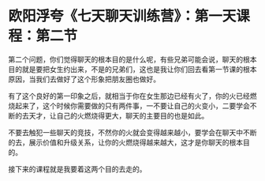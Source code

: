 # 欧阳浮夸《七天聊天训练营》：第一天课程：第二节

第二个问题，你们觉得聊天的根本目的是什么呢，有些兄弟可能会说，聊天的根本目的就是要把女生约出来，不是的兄弟们，这也是我让你们回去看第一节课的根本原因，当我们去做好了这个形象把朋友圈也做好。

有了这个良好的第一印象之后，就相当于你在女生那边已经有火了，你的火已经燃烧起来了，这个时候你需要做的只有两件事，一不要让自己的火变小，二要学会不断的去天才，让自己的火燃烧得更大，聊天的主要目的也是如此。

不要去触犯一些聊天的竞技，不然你的火就会变得越来越小，要学会在聊天中不断的去，展示价值和升级关系，让你的火燃烧得越来越大，这才是你聊天的根本目的。

接下来的课程就是我要着这两个目的去走的。